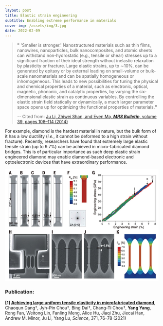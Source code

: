```yaml
---
layout: post
title: Elastic strain engineering
subtitle: Enabling extreme performance in materials
cover-img: /assets/img/3.jpg
date: 2022-02-09
---
```



> **"** 'Smaller is stronger.' Nanostructured materials such as thin films, nanowires, nanoparticles, bulk nanocomposites, and atomic sheets can withstand non-hydrostatic (e.g., tensile or shear) stresses up to a significant fraction of their ideal strength without inelastic relaxation by plasticity or fracture. Large elastic strains, up to ∼10%, can be generated by epitaxy or by external loading on small-volume or bulk-scale nanomaterials and can be spatially homogeneous or inhomogeneous. This leads to new possibilities for tuning the physical and chemical properties of a material, such as electronic, optical, magnetic, phononic, and catalytic properties, by varying the six-dimensional elastic strain as continuous variables. By controlling the elastic strain field statically or dynamically, a much larger parameter space opens up for optimizing the functional properties of materials.**"**
> 
>-- Cited from: [Ju Li, Zhiwei Shan, and Even Ma, _**MRS Bulletin**_, volume 39, pages 108–114 (2014)](https://link.springer.com/article/10.1557/mrs.2014.3)



For example, diamond is the hardest material in nature, but the bulk form of it has a low ductility (_i.e._, it cannot be deformed to a high strain without fracture). Recently, researchers have found that extremely large elastic tensile strain (up to 9.7%) can be achieved in micro-fabricated diamond bridges. This is of particular importance as such deep elastic strain engineered diamond may enable diamond-based electronic and optoelectronic devices that have extraordinary performance.

![Diamond ESE](/assets/img/Diamond2.jpg)

### Publication:
**\[1\] [Achieving large uniform tensile elasticity in microfabricated diamond](https://science.sciencemag.org/content/371/6524/76/tab-pdf)**, Chaoqun Dang†, Jyh-Pin Chou†, Bing Dai†, Chang-Ti Chou†, **Yang Yang**, Rong Fan, Weitong Lin, Fanling Meng, Alice Hu, Jiaqi Zhu, Jiecai Han, Andrew M. Minor, Ju Li, Yang Lu, _Science_, 371, 76–78 (2021) 